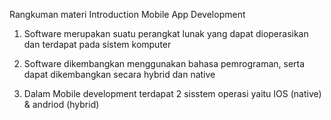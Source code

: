 Rangkuman materi Introduction Mobile App Development

1. Software merupakan suatu perangkat lunak yang dapat dioperasikan dan terdapat pada sistem komputer

2. Software dikembangkan menggunakan bahasa pemrograman, serta dapat dikembangkan secara hybrid dan native

3. Dalam Mobile development terdapat 2 sisstem operasi yaitu IOS (native) & andriod (hybrid)